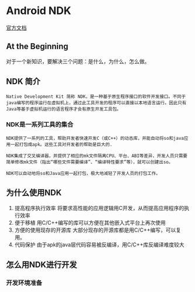 # Android NDK

[官方文档](https://developer.android.com/ndk/guides)

## At the Beginning
对于一个新知识，要解决三个问题：是什么，为什么，怎么做。

## NDK 简介
    Native Development Kit 简称 NDK，是一种基于原生程序接口的软件开发接口。不同于java编写的程序运行在虚拟机上，通过此工具开发的程序可以直接以本地语言运行。因此只有Java等基于虚拟机运行的语言程序才会有原生开发工具包。

### NDK是一系列工具的集合
    NDK提供了一系列的工具，帮助开发者快速开发C（或C++）的动态库，并能自动将so和java应用一起打包成apk。这些工具对开发者的帮助是巨大的.

    NDK集成了交叉编译器，并提供了相应的mk文件隔离CPU、平台、ABI等差异，开发人员只需要简单修改mk文件（指出“哪些文件需要编译”、“编译特性要求”等），就可以创建出so。

    NDK可以自动地将so和Java应用一起打包，极大地减轻了开发人员的打包工作。

## 为什么使用NDK

1. 提高程序执行效率
    将要求高性能的应用逻辑用C开发，从而提高应用程序的执行效率
2. 便于移植
    用C/C++编写的库可以方便在其他嵌入式平台上再次使用
3. 方便的使用现存的开源库
    大部分现存的开源库都是用C/C++编写，可以复用。
4. 代码保护
    由于apk的java层代码容易被反编译，用C/C++库反编译难度较大

## 怎么用NDK进行开发

### 开发环境准备